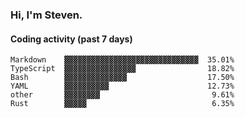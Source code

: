 ### Hi, I'm Steven.

#### Coding activity (past 7 days)
```
Markdown    ▓▓▓▓▓▓▓▓▓▓▓▓▓▓▓▓▓▓▓▓▓▓▓▓▓▓▓▓▓▓  35.01%
TypeScript  ▓▓▓▓▓▓▓▓▓▓▓▓▓▓▓▓                18.82%
Bash        ▓▓▓▓▓▓▓▓▓▓▓▓▓▓                  17.50%
YAML        ▓▓▓▓▓▓▓▓▓▓                      12.73%
other       ▓▓▓▓▓▓▓▓                         9.61%
Rust        ▓▓▓▓▓                            6.35%
```
